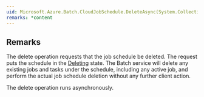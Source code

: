 ```yaml
---  
uid: Microsoft.Azure.Batch.CloudJobSchedule.DeleteAsync(System.Collections.Generic.IEnumerable{Microsoft.Azure.Batch.BatchClientBehavior},System.Threading.CancellationToken)  
remarks: *content  
---  
```

  
## Remarks  
 The delete operation requests that the job schedule be deleted.  The request puts the schedule in the [Deleting](assetId:///T:Microsoft.Azure.Batch.Common.JobScheduleState?qualifyHint=False&autoUpgrade=True) state.             The Batch service will delete any existing jobs and tasks under the schedule, including any active job, and perform the actual job schedule deletion without any further client action.  
  
 The delete operation runs asynchronously.